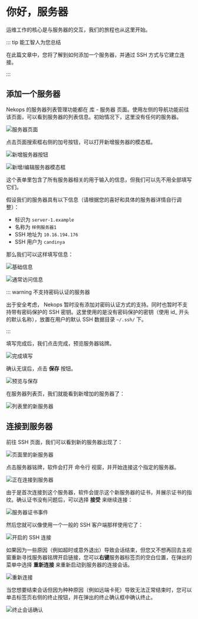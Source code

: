# 你好，服务器

运维工作的核心是与服务器的交互，我们的旅程也从这里开始。

::: tip 能工智人为您总结

在此篇文章中，您将了解到如何添加一个服务器，并通过 SSH 方式与它建立连接。

:::

## 添加一个服务器

Nekops 的服务器列表管理功能都在 库 - 服务器 页面。使用左侧的导航功能前往该页面，可以看到服务器的列表信息。初始情况下，这里没有任何的服务器。

![服务器页面](page-servers.png)

点击页面搜索框右侧的加号按钮，可以打开新增服务器的模态框。

![新增服务器按钮](add-server-button.png)

![新增/编辑服务器模态框](edit-server-modal.png)

这个表单里包含了所有服务器相关的用于输入的信息，但我们可以先不用全部填写它们。

假设我们的服务器具有以下信息（请根据您的喜好和具体的服务器详情自行调整）：

- 标识为 `server-1.example`
- 名称为 `样例服务器1`
- SSH 地址为 `10.16.194.176`
- SSH 用户为 `candinya`

那么我们可以这样填写信息：

![基础信息](basic-info.png)

![通常访问信息](regular-access.png)

::: warning 不支持密码认证的服务器

出于安全考虑， Nekops 暂时没有添加对密码认证方式的支持。同时也暂时不支持带有密码保护的 SSH 密钥。这里使用的是没有密码保护的密钥（使用 id_ 开头的默认名称），放置在用户的默认 SSH 数据目录 `~/.ssh/` 下。

:::

填写完成后，我们点击完成，预览服务器铭牌。

![完成填写](finish-edit.png)

确认无误后，点击 **保存** 按钮。

![预览与保存](preview-and-save.png)

在服务器列表页，我们就能看到新增加的服务器了：

![列表里的新服务器](page-servers-with-server.png)

## 连接到服务器

前往 SSH 页面，我们可以看到新的服务器出现了：

![页面里的新服务器](page-ssh-with-server.png)

点击服务器铭牌，软件会打开 命令行 视窗，并开始连接这个指定的服务器。

![正在连接到服务器](connecting-to-server.png)

由于是首次连接到这个服务器，软件会提示这个新服务器的证书，并展示证书的指纹。确认证书没有问题后，可以选择 **接受** 来继续连接：

![服务器证书事件](server-cert-event.png)

然后您就可以像使用一个一般的 SSH 客户端那样使用它了：

![开启的 SSH 连接](ssh-connection.png)

如果因为一些原因（例如超时或意外退出）导致会话结束，但您又不想再回去主视窗重新寻找服务器铭牌开启链接，您可以**右键**服务器标签页的空白位置，在弹出的菜单中选择 **重新连接** 来重新启动到服务器的连接会话。

![重新连接](reconnect.png)

当您想要结束会话但因为种种原因（例如远端卡死）导致无法正常结束时，您可以单击标签页右侧的终止按钮，并在弹出的终止确认框中确认终止。

![终止会话确认](terminate.png)
